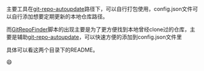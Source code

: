 



主要工具在[git-repo-autoupdate](https://github.com/z50n6/git-repo-autoupdate/blob/main/git-repo-autoupdate/README.md)路径下，可以自行打包使用，config.json文件可以自行添加想要定期更新的本地仓库路径。

而[GitRepoFinder](https://github.com/z50n6/git-repo-autoupdate/blob/main/GitRepoFinder/README.md)脚本的出现主要是为了更方便找到本地曾经clone过的仓库，主要是辅助[git-repo-autoupdate](https://github.com/z50n6/git-repo-autoupdate/tree/main/git-repo-autoupdate)，可以快速方便的添加到config.json文件里



具体可以看这两个目录下的README。



😄











